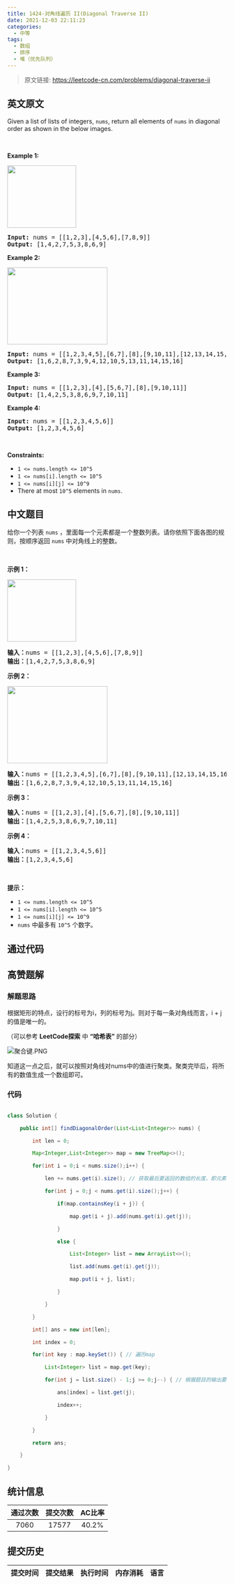 ```yaml
---
title: 1424-对角线遍历 II(Diagonal Traverse II)
date: 2021-12-03 22:11:23
categories:
  - 中等
tags:
  - 数组
  - 排序
  - 堆（优先队列）
---
```


> 原文链接: https://leetcode-cn.com/problems/diagonal-traverse-ii


## 英文原文
<div>Given a list of lists of integers,&nbsp;<code>nums</code>,&nbsp;return all elements of <code>nums</code> in diagonal order as shown in the below images.
<p>&nbsp;</p>
<p><strong>Example 1:</strong></p>

<p><strong><img alt="" src="https://assets.leetcode.com/uploads/2020/04/08/sample_1_1784.png" style="width: 158px; height: 143px;" /></strong></p>

<pre>
<strong>Input:</strong> nums = [[1,2,3],[4,5,6],[7,8,9]]
<strong>Output:</strong> [1,4,2,7,5,3,8,6,9]
</pre>

<p><strong>Example 2:</strong></p>

<p><strong><img alt="" src="https://assets.leetcode.com/uploads/2020/04/08/sample_2_1784.png" style="width: 230px; height: 177px;" /></strong></p>

<pre>
<strong>Input:</strong> nums = [[1,2,3,4,5],[6,7],[8],[9,10,11],[12,13,14,15,16]]
<strong>Output:</strong> [1,6,2,8,7,3,9,4,12,10,5,13,11,14,15,16]
</pre>

<p><strong>Example 3:</strong></p>

<pre>
<strong>Input:</strong> nums = [[1,2,3],[4],[5,6,7],[8],[9,10,11]]
<strong>Output:</strong> [1,4,2,5,3,8,6,9,7,10,11]
</pre>

<p><strong>Example 4:</strong></p>

<pre>
<strong>Input:</strong> nums = [[1,2,3,4,5,6]]
<strong>Output:</strong> [1,2,3,4,5,6]
</pre>

<p>&nbsp;</p>
<p><strong>Constraints:</strong></p>

<ul>
	<li><code>1 &lt;= nums.length &lt;= 10^5</code></li>
	<li><code>1 &lt;= nums[i].length &lt;=&nbsp;10^5</code></li>
	<li><code>1 &lt;= nums[i][j] &lt;= 10^9</code></li>
	<li>There at most <code>10^5</code> elements in <code>nums</code>.</li>
</ul>
</div>

## 中文题目
<div><p>给你一个列表&nbsp;<code>nums</code>&nbsp;，里面每一个元素都是一个整数列表。请你依照下面各图的规则，按顺序返回&nbsp;<code>nums</code>&nbsp;中对角线上的整数。</p>

<p>&nbsp;</p>

<p><strong>示例 1：</strong></p>

<p><strong><img alt="" src="https://assets.leetcode-cn.com/aliyun-lc-upload/uploads/2020/04/23/sample_1_1784.png" style="height: 143px; width: 158px;"></strong></p>

<pre><strong>输入：</strong>nums = [[1,2,3],[4,5,6],[7,8,9]]
<strong>输出：</strong>[1,4,2,7,5,3,8,6,9]
</pre>

<p><strong>示例 2：</strong></p>

<p><strong><img alt="" src="https://assets.leetcode-cn.com/aliyun-lc-upload/uploads/2020/04/23/sample_2_1784.png" style="height: 177px; width: 230px;"></strong></p>

<pre><strong>输入：</strong>nums = [[1,2,3,4,5],[6,7],[8],[9,10,11],[12,13,14,15,16]]
<strong>输出：</strong>[1,6,2,8,7,3,9,4,12,10,5,13,11,14,15,16]
</pre>

<p><strong>示例 3：</strong></p>

<pre><strong>输入：</strong>nums = [[1,2,3],[4],[5,6,7],[8],[9,10,11]]
<strong>输出：</strong>[1,4,2,5,3,8,6,9,7,10,11]
</pre>

<p><strong>示例 4：</strong></p>

<pre><strong>输入：</strong>nums = [[1,2,3,4,5,6]]
<strong>输出：</strong>[1,2,3,4,5,6]
</pre>

<p>&nbsp;</p>

<p><strong>提示：</strong></p>

<ul>
	<li><code>1 &lt;= nums.length &lt;= 10^5</code></li>
	<li><code>1 &lt;= nums[i].length &lt;=&nbsp;10^5</code></li>
	<li><code>1 &lt;= nums[i][j] &lt;= 10^9</code></li>
	<li><code>nums</code>&nbsp;中最多有&nbsp;<code>10^5</code>&nbsp;个数字。</li>
</ul>
</div>

## 通过代码
<RecoDemo>
</RecoDemo>


## 高赞题解
### 解题思路
根据矩形的特点，设行的标号为i，列的标号为j。则对于每一条对角线而言，i + j的值是唯一的。
（可以参考 **LeetCode探索** 中 **“哈希表”** 的部分）
![聚合键.PNG](../images/diagonal-traverse-ii-0.png)

知道这一点之后，就可以按照对角线对nums中的值进行聚类。聚类完毕后，将所有的数值生成一个数组即可。

### 代码

```java
class Solution {
    public int[] findDiagonalOrder(List<List<Integer>> nums) {
        int len = 0;
		Map<Integer,List<Integer>> map = new TreeMap<>();
		for(int i = 0;i < nums.size();i++) {
			len += nums.get(i).size(); // 获取最后要返回的数组的长度，即元素个数
			for(int j = 0;j < nums.get(i).size();j++) {
				if(map.containsKey(i + j)) {
					map.get(i + j).add(nums.get(i).get(j));
				}
				else {
					List<Integer> list = new ArrayList<>();
					list.add(nums.get(i).get(j));
					map.put(i + j, list);
				}
			}
		}
		int[] ans = new int[len];
		int index = 0;
		for(int key : map.keySet()) { // 遍历map
			List<Integer> list = map.get(key);
			for(int j = list.size() - 1;j >= 0;j--) { // 根据题目的输出要求确定生成数组中元素的顺序
				ans[index] = list.get(j);
				index++;
			}
		}
        return ans;
    }
}
```

## 统计信息
| 通过次数 | 提交次数 | AC比率 |
| :------: | :------: | :------: |
|    7060    |    17577    |   40.2%   |

## 提交历史
| 提交时间 | 提交结果 | 执行时间 |  内存消耗  | 语言 |
| :------: | :------: | :------: | :--------: | :--------: |
